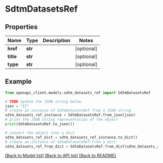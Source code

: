 # SdtmDatasetsRef


## Properties

Name | Type | Description | Notes
------------ | ------------- | ------------- | -------------
**href** | **str** |  | [optional] 
**title** | **str** |  | [optional] 
**type** | **str** |  | [optional] 

## Example

```python
from openapi_client.models.sdtm_datasets_ref import SdtmDatasetsRef

# TODO update the JSON string below
json = "{}"
# create an instance of SdtmDatasetsRef from a JSON string
sdtm_datasets_ref_instance = SdtmDatasetsRef.from_json(json)
# print the JSON string representation of the object
print(SdtmDatasetsRef.to_json())

# convert the object into a dict
sdtm_datasets_ref_dict = sdtm_datasets_ref_instance.to_dict()
# create an instance of SdtmDatasetsRef from a dict
sdtm_datasets_ref_from_dict = SdtmDatasetsRef.from_dict(sdtm_datasets_ref_dict)
```
[[Back to Model list]](../README.md#documentation-for-models) [[Back to API list]](../README.md#documentation-for-api-endpoints) [[Back to README]](../README.md)


